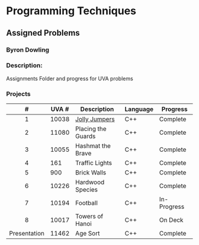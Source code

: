 # Programming Techniques 
## Assigned Problems
### Byron Dowling
### Description:
Assignments Folder and progress for UVA problems

### Projects

|       #       | UVA #   | Description          | Language | Progress    |
| :-----------: | --------| -------------------  | -------- | ----------- |
|       1       | 10038   | [Jolly Jumpers](https://github.com/Byron-Dowling/4883-Programming-Techniques-Dowling/tree/main/Assignments/10038)        |   C++    |  Complete   |
|       2       | 11080   | Placing the Guards   |   C++    |  Complete   |
|       3       | 10055   | Hashmat the Brave    |   C++    |  Complete   |
|       4       |  161    | Traffic Lights       |   C++    |  Complete   |
|       5       |  900    | Brick Walls          |   C++    |  Complete   |
|       6       | 10226   | Hardwood Species     |   C++    |  Complete   |
|       7       | 10194   | Football             |   C++    | In-Progress |
|       8       | 10017   | Towers of Hanoi      |   C++    |   On Deck   |
| Presentation  | 11462   | Age Sort             |   C++    |  Complete   |


